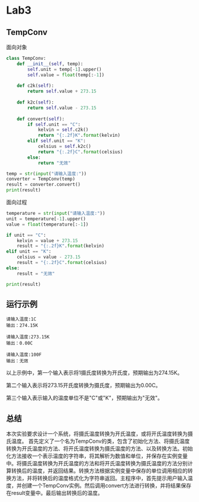 # Lab3

## TempConv

面向对象
```python
class TempConv:
    def __init__(self, temp):
        self.unit = temp[-1].upper()
        self.value = float(temp[:-1])
        
    def c2k(self):
        return self.value + 273.15
    
    def k2c(self):
        return self.value - 273.15
    
    def convert(self):
        if self.unit == "C":
            kelvin = self.c2k()
            return "{:.2f}K".format(kelvin)
        elif self.unit == "K":
            celsius = self.k2c()
            return "{:.2f}C".format(celsius)
        else:
            return "无效"

temp = str(input("请输入温度:"))
converter = TempConv(temp)
result = converter.convert()
print(result)
```
面向过程
```python
temperature = str(input("请输入温度:"))
unit = temperature[-1].upper()
value = float(temperature[:-1])

if unit == "C":
    kelvin = value + 273.15
    result = "{:.2f}K".format(kelvin)
elif unit == "K":
    celsius = value - 273.15
    result = "{:.2f}C".format(celsius)
else:
    result = "无效"

print(result)
```

## 运行示例

```
请输入温度:1C
输出：274.15K

请输入温度:273.15K
输出：0.00C

请输入温度:100F
输出：无效
```

以上示例中，第一个输入表示将1摄氏度转换为开氏度，预期输出为274.15K。

第二个输入表示将273.15开氏度转换为摄氏度，预期输出为0.00C。

第三个输入表示输入的温度单位不是"C"或"K"，预期输出为"无效"。

## 总结

本次实验要求设计一个系统，将摄氏温度转换为开氏温度，或将开氏温度转换为摄氏温度。
首先定义了一个名为TempConv的类，包含了初始化方法、将摄氏温度转换为开氏温度的方法、将开氏温度转换为摄氏温度的方法、以及转换方法。初始化方法接收一个表示温度的字符串，将其解析为数值和单位，并保存在实例变量中。将摄氏温度转换为开氏温度的方法和将开氏温度转换为摄氏温度的方法分别计算转换后的温度，并返回结果。转换方法根据实例变量中保存的单位调用相应的转换方法，并将转换后的温度格式化为字符串返回。主程序中，首先提示用户输入温度，并创建一个TempConv实例。然后调用convert方法进行转换，并将结果保存在result变量中。最后输出转换后的温度。